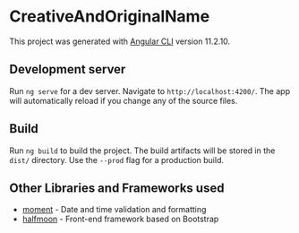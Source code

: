 # CreativeAndOriginalName

This project was generated with [Angular CLI](https://github.com/angular/angular-cli) version 11.2.10.

## Development server

Run `ng serve` for a dev server. Navigate to `http://localhost:4200/`. The app will automatically reload if you change any of the source files.

## Build

Run `ng build` to build the project. The build artifacts will be stored in the `dist/` directory. Use the `--prod` flag for a production build.

## Other Libraries and Frameworks used
* [moment](https://www.npmjs.com/package/moment) - Date and time validation and formatting
* [halfmoon](https://www.gethalfmoon.com/) - Front-end framework based on Bootstrap